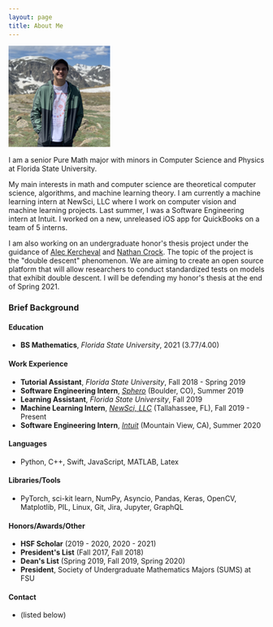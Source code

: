 ```yaml
---
layout: page
title: About Me
---
```


<img src="media/me.jpg" alt="me" style="width:200px;"/>


I am a senior Pure Math major with minors in Computer Science and Physics at Florida State University.

My main interests in math and computer science are theoretical computer science, algorithms, and machine learning theory. I am currently a machine learning intern at NewSci, LLC where I work on computer vision and machine learning projects. Last summer, I was a Software Engineering intern at Intuit. I worked on a new, unreleased iOS app for QuickBooks on a team of 5 interns.

I am also working on an undergraduate honor's thesis project under the guidance of [Alec Kercheval](https://www.math.fsu.edu/~kercheva/) and [Nathan Crock](https://www.sc.fsu.edu/people?uid=ndc08). The topic of the project is the "double descent" phenomenon. We are aiming to create an open source platform that will allow researchers to conduct standardized tests on models that exhibit double descent. I will be defending my honor's thesis at the end of Spring 2021.

### Brief Background

#### Education
* **BS Mathematics**, *Florida State University*, 2021 (3.77/4.00)

#### Work Experience
* **Tutorial Assistant**, *Florida State University*, Fall 2018 - Spring 2019
* **Software Engineering Intern**, *[Sphero](https://sphero.com/)* (Boulder, CO), Summer 2019
* **Learning Assistant**, *Florida State University*, Fall 2019
* **Machine Learning Intern**, *[NewSci, LLC](newsci.ai)* (Tallahassee, FL), Fall 2019 - Present
* **Software Engineering Intern**, *[Intuit](https://www.intuit.com/)* (Mountain View, CA), Summer 2020

#### Languages
* Python, C++, Swift, JavaScript, MATLAB, Latex

#### Libraries/Tools
* PyTorch, sci-kit learn, NumPy, Asyncio, Pandas, Keras, OpenCV, Matplotlib, PIL, Linux, Git, Jira, Jupyter, GraphQL

#### Honors/Awards/Other
* **HSF Scholar** (2019 - 2020, 2020 - 2021)
* **President's List** (Fall 2017, Fall 2018)
* **Dean's List** (Spring 2019, Fall 2019, Spring 2020)
* **President**, Society of Undergraduate Mathematics Majors (SUMS) at FSU

#### Contact
* (listed below)
